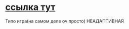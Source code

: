 # [ссылка тут](https://hhhatemeee.github.io/AimGame/)
Типо игра(на самом деле оч просто)
НЕАДАПТИВНАЯ
